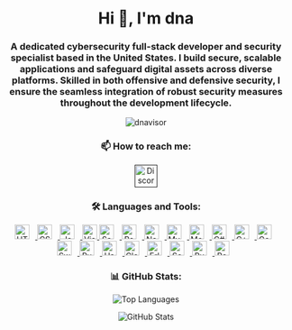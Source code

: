 <h1 align="center">Hi 👋, I'm dna</h1>
<h3 align="center">
  A dedicated cybersecurity full-stack developer and security specialist based in the United States. I build secure, scalable applications and safeguard digital assets across diverse platforms. Skilled in both offensive and defensive security, I ensure the seamless integration of robust security measures throughout the development lifecycle.
</h3>

<p align="center">
  <img src="https://komarev.com/ghpvc/?username=dnavisor&label=Profile%20views&color=0e75b6&style=flat" alt="dnavisor" />
</p>

<h3 align="center">📫 How to reach me:</h3>
<p align="center">
  <a href="" target="_blank">
    <img src="https://img.icons8.com/color/48/000000/discord-logo.png" alt="Discord" height="40" width="40" />
  </a> 
</p>

<h3 align="center">🛠 Languages and Tools:</h3>
<p align="center">
  <a href="https://developer.mozilla.org/en-US/docs/Web/HTML" target="_blank" rel="noreferrer">
    <img alt="HTML5" width="26px" src="https://cdn.jsdelivr.net/gh/devicons/devicon/icons/html5/html5-original.svg" style="padding-right:10px;" />
  </a>
  <a href="https://www.w3schools.com/css/" target="_blank" rel="noreferrer">
    <img alt="CSS3" width="26px" src="https://cdn.jsdelivr.net/gh/devicons/devicon/icons/css3/css3-original.svg" style="padding-right:10px;" />
  </a>
  <a href="https://developer.mozilla.org/en-US/docs/Web/JavaScript" target="_blank" rel="noreferrer">
    <img alt="JavaScript" width="26px" src="https://cdn.jsdelivr.net/gh/devicons/devicon/icons/javascript/javascript-original.svg" style="padding-right:10px;" />
  </a>
  <a href="https://code.visualstudio.com/" target="_blank" rel="noreferrer">
    <img alt="Visual Studio Code" width="26px" src="https://cdn.jsdelivr.net/gh/devicons/devicon/icons/vscode/vscode-original.svg" />
  </a>
  <a href="https://sass-lang.com/" target="_blank" rel="noreferrer">
    <img alt="Sass" width="26px" src="https://cdn.jsdelivr.net/gh/devicons/devicon/icons/sass/sass-original.svg" style="padding-right:10px;" />
  </a>
  <a href="https://reactjs.org/" target="_blank" rel="noreferrer">
    <img alt="React" width="26px" src="https://cdn.jsdelivr.net/gh/devicons/devicon/icons/react/react-original.svg" style="padding-right:10px;" />
  </a>
  <a href="https://nodejs.org/" target="_blank" rel="noreferrer">
    <img alt="Node.js" width="26px" src="https://cdn.jsdelivr.net/gh/devicons/devicon/icons/nodejs/nodejs-original.svg" style="padding-right:10px;" />
  </a>
  <a href="https://www.mysql.com/" target="_blank" rel="noreferrer">
    <img alt="MySQL" width="26px" src="https://cdn.jsdelivr.net/gh/devicons/devicon/icons/mysql/mysql-original.svg" style="padding-right:10px;" />
  </a>
  <a href="https://www.mongodb.com/" target="_blank" rel="noreferrer">
    <img alt="MongoDB" width="26px" src="https://cdn.jsdelivr.net/gh/devicons/devicon/icons/mongodb/mongodb-original.svg" style="padding-right:10px;" />
  </a>
  <a href="https://learn.microsoft.com/en-us/dotnet/csharp/" target="_blank" rel="noreferrer">
    <img alt="C#" width="26px" src="https://cdn.jsdelivr.net/gh/devicons/devicon/icons/csharp/csharp-original.svg" style="padding-right:10px;" />
  </a>
  <a href="https://isocpp.org/" target="_blank" rel="noreferrer">
    <img alt="C++" width="26px" src="https://cdn.jsdelivr.net/gh/devicons/devicon/icons/cplusplus/cplusplus-original.svg" style="padding-right:10px;" />
  </a>
  <a href="https://golang.org/" target="_blank" rel="noreferrer">
    <img alt="Go" width="26px" src="https://cdn.jsdelivr.net/gh/devicons/devicon/icons/go/go-original.svg" style="padding-right:10px;" />
  </a>
  <a href="https://www.swift.org/" target="_blank" rel="noreferrer">
    <img alt="Swift" width="26px" src="https://cdn.jsdelivr.net/gh/devicons/devicon/icons/swift/swift-original.svg" style="padding-right:10px;" />
  </a>
  <a href="https://www.ruby-lang.org/" target="_blank" rel="noreferrer">
    <img alt="Ruby" width="26px" src="https://cdn.jsdelivr.net/gh/devicons/devicon/icons/ruby/ruby-original.svg" style="padding-right:10px;" />
  </a>
  <a href="https://www.haskell.org/" target="_blank" rel="noreferrer">
    <img alt="Haskell" width="26px" src="https://cdn.jsdelivr.net/gh/devicons/devicon/icons/haskell/haskell-original.svg" style="padding-right:10px;" />
  </a>
  <a href="https://clojure.org/" target="_blank" rel="noreferrer">
    <img alt="Clojure" width="26px" src="https://cdn.jsdelivr.net/gh/devicons/devicon/icons/clojure/clojure-original.svg" style="padding-right:10px;" />
  </a>
  <a href="https://www.erlang.org/" target="_blank" rel="noreferrer">
    <img alt="Erlang" width="26px" src="https://cdn.jsdelivr.net/gh/devicons/devicon/icons/erlang/erlang-original.svg" style="padding-right:10px;" />
  </a>
  <a href="https://www.scala-lang.org/" target="_blank" rel="noreferrer">
    <img alt="Scala" width="26px" src="https://cdn.jsdelivr.net/gh/devicons/devicon/icons/scala/scala-original.svg" style="padding-right:10px;" />
  </a>
  <a href="https://www.rust-lang.org/" target="_blank" rel="noreferrer">
    <img alt="Rust" width="26px" src="https://rust-lang.org/logos/rust-logo-512x512.png" style="padding-right:10px;" />
  </a>
  <a href="https://www.perl.org/" target="_blank" rel="noreferrer">
    <img alt="Perl" width="26px" src="https://cdn.jsdelivr.net/gh/devicons/devicon/icons/perl/perl-original.svg" style="padding-right:10px;" />
  </a>
</p>

<h3 align="center">📊 GitHub Stats:</h3>
<p align="center">
<img src="https://github-readme-stats.vercel.app/api/top-langs?username=dnavisor&show_icons=true&locale=en&layout=compact&theme=dark" alt="Top Languages" />
<p align="center">
<img src="https://github-readme-stats.vercel.app/api?username=dnavisor&show_icons=true&locale=en&theme=dark" alt="GitHub Stats" /></p>
</p>
